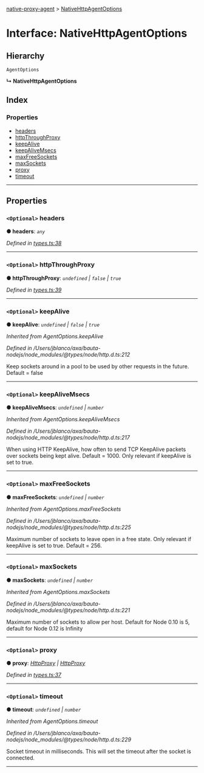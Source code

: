 [native-proxy-agent](../README.md) > [NativeHttpAgentOptions](../interfaces/nativehttpagentoptions.md)

# Interface: NativeHttpAgentOptions

## Hierarchy

 `AgentOptions`

**↳ NativeHttpAgentOptions**

## Index

### Properties

* [headers](nativehttpagentoptions.md#headers)
* [httpThroughProxy](nativehttpagentoptions.md#httpthroughproxy)
* [keepAlive](nativehttpagentoptions.md#keepalive)
* [keepAliveMsecs](nativehttpagentoptions.md#keepalivemsecs)
* [maxFreeSockets](nativehttpagentoptions.md#maxfreesockets)
* [maxSockets](nativehttpagentoptions.md#maxsockets)
* [proxy](nativehttpagentoptions.md#proxy)
* [timeout](nativehttpagentoptions.md#timeout)

---

## Properties

<a id="headers"></a>

### `<Optional>` headers

**● headers**: *`any`*

*Defined in [types.ts:38](https://github.axa.com/Digital/bauta-nodejs/blob/b71f37b/packages/native-proxy-agent/src/types.ts#L38)*

___
<a id="httpthroughproxy"></a>

### `<Optional>` httpThroughProxy

**● httpThroughProxy**: *`undefined` \| `false` \| `true`*

*Defined in [types.ts:39](https://github.axa.com/Digital/bauta-nodejs/blob/b71f37b/packages/native-proxy-agent/src/types.ts#L39)*

___
<a id="keepalive"></a>

### `<Optional>` keepAlive

**● keepAlive**: *`undefined` \| `false` \| `true`*

*Inherited from AgentOptions.keepAlive*

*Defined in /Users/jblanco/axa/bauta-nodejs/node_modules/@types/node/http.d.ts:212*

Keep sockets around in a pool to be used by other requests in the future. Default = false

___
<a id="keepalivemsecs"></a>

### `<Optional>` keepAliveMsecs

**● keepAliveMsecs**: *`undefined` \| `number`*

*Inherited from AgentOptions.keepAliveMsecs*

*Defined in /Users/jblanco/axa/bauta-nodejs/node_modules/@types/node/http.d.ts:217*

When using HTTP KeepAlive, how often to send TCP KeepAlive packets over sockets being kept alive. Default = 1000. Only relevant if keepAlive is set to true.

___
<a id="maxfreesockets"></a>

### `<Optional>` maxFreeSockets

**● maxFreeSockets**: *`undefined` \| `number`*

*Inherited from AgentOptions.maxFreeSockets*

*Defined in /Users/jblanco/axa/bauta-nodejs/node_modules/@types/node/http.d.ts:225*

Maximum number of sockets to leave open in a free state. Only relevant if keepAlive is set to true. Default = 256.

___
<a id="maxsockets"></a>

### `<Optional>` maxSockets

**● maxSockets**: *`undefined` \| `number`*

*Inherited from AgentOptions.maxSockets*

*Defined in /Users/jblanco/axa/bauta-nodejs/node_modules/@types/node/http.d.ts:221*

Maximum number of sockets to allow per host. Default for Node 0.10 is 5, default for Node 0.12 is Infinity

___
<a id="proxy"></a>

### `<Optional>` proxy

**● proxy**: *[HttpProxy](httpproxy.md) \| [HttpProxy](httpproxy.md)*

*Defined in [types.ts:37](https://github.axa.com/Digital/bauta-nodejs/blob/b71f37b/packages/native-proxy-agent/src/types.ts#L37)*

___
<a id="timeout"></a>

### `<Optional>` timeout

**● timeout**: *`undefined` \| `number`*

*Inherited from AgentOptions.timeout*

*Defined in /Users/jblanco/axa/bauta-nodejs/node_modules/@types/node/http.d.ts:229*

Socket timeout in milliseconds. This will set the timeout after the socket is connected.

___

